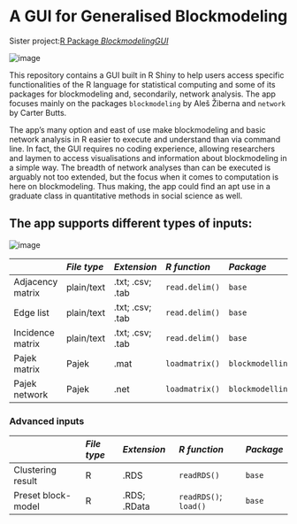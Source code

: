 # A GUI for Generalised Blockmodeling
Sister project:[R Package *BlockmodelingGUI*](https://github.com/FATelarico/GUI-Generalised-Blockmodeling)


![image](https://user-images.githubusercontent.com/100512813/158572361-844a64ee-5784-4c82-a164-bf9bdcc917c0.png)

This repository contains a GUI built in R Shiny to help users access specific functionalities of the R language for statistical computing and some of its packages for blockmodeling and, secondarily, network analysis. The app focuses mainly on the packages ``blockmodeling`` by Aleš Žiberna and
``network`` by Carter Butts.

The app’s many option and east of use make blockmodeling and basic network analysis in R easier to execute and understand than via command line. In fact, the GUI requires no coding experience, allowing researchers and laymen to access visualisations and information about blockmodeling in a simple way. The breadth of network analyses than can be executed is arguably not too extended, but the focus when it comes to computation is here on blockmodeling. Thus making, the app could find an apt use in a graduate class in quantitative methods in social science as well.

## The app supports different types of inputs:

![image](https://user-images.githubusercontent.com/100512813/159125221-be31c181-a0bb-4399-b410-16f45cb9cfc9.png)


|                  |*File type*|*Extension*      |*R function*                  |*Package*          |
|:-----------------|:----------|:----------------|:-----------------------------|:------------------|
|Adjacency matrix  |plain/text |.txt; .csv; .tab |``read.delim()``              |``base``           |
|Edge list         |plain/text |.txt; .csv; .tab |``read.delim()``              |``base``           |
|Incidence matrix  |plain/text |.txt; .csv; .tab |``read.delim()``              |``base``           |
|Pajek matrix      |Pajek      |.mat             |``loadmatrix()``              |``blockmodelling`` |
|Pajek network     |Pajek      |.net             |``loadmatrix()``              |``blockmodelling`` |

### Advanced inputs

|                  |*File type*|*Extension*      |*R function*                  |*Package*          |
|:-----------------|:----------|:----------------|:-----------------------------|:------------------|
|Clustering result |R          |.RDS             |``readRDS()``                 |``base``           |
|Preset block-model|R          |.RDS; .RData     |``readRDS()``; ``load()``     |``base``           |
